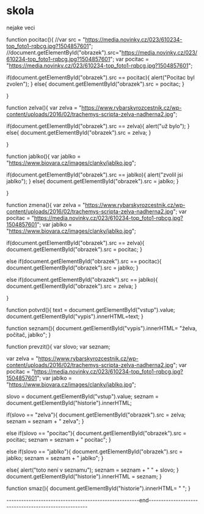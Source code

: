 # skola
nejake veci


function pocitac(){
 //var src = "https://media.novinky.cz/023/610234-top_foto1-rqbcg.jpg?1504857601";
  //document.getElementById("obrazek").src="https://media.novinky.cz/023/610234-top_foto1-rqbcg.jpg?1504857601";
  var pocitac = "https://media.novinky.cz/023/610234-top_foto1-rqbcg.jpg?1504857601";
    
  
  if(document.getElementById("obrazek").src == pocitac){
    alert("Pocitac byl zvolen");
  }
  else{
    document.getElementById("obrazek").src = pocitac;
  }
 
}


function zelva(){
  var zelva = "https://www.rybarskyrozcestnik.cz/wp-content/uploads/2016/02/trachemys-scripta-zelva-nadherna2.jpg";    
  
  if(document.getElementById("obrazek").src == zelva){
    alert("už bylo");
  }
  else{
    document.getElementById("obrazek").src = zelva;
  }
  
}

function jablko(){
 var jablko = "https://www.biovara.cz/images/clanky/jablko.jpg";
  
  if(document.getElementById("obrazek").src == jablko){
    alert("zvolil jsi jablko");
  }
  else{
  document.getElementById("obrazek").src = jablko;
  }
  
}


function zmena(){
 var zelva = "https://www.rybarskyrozcestnik.cz/wp-content/uploads/2016/02/trachemys-scripta-zelva-nadherna2.jpg";
 var pocitac = "https://media.novinky.cz/023/610234-top_foto1-rqbcg.jpg?1504857601";
 var jablko = "https://www.biovara.cz/images/clanky/jablko.jpg";
 
 
 if(document.getElementById("obrazek").src == zelva){
   document.getElementById("obrazek").src = pocitac;
 }
 
  else if(document.getElementById("obrazek").src == pocitac){
   document.getElementById("obrazek").src = jablko;
 }
  
  else if(document.getElementById("obrazek").src == jablko){
   document.getElementById("obrazek").src = zelva;
 }
  
  
}




function potvrd(){
  text = document.getElementById("vstup").value;
  document.getElementById("vypis").innerHTML=text;
}

function seznam(){
 document.getElementById("vypis").innerHTML= "želva, počítač, jablko";
}


function prevzit(){
  var slovo;
  var seznam;
  
  var zelva = "https://www.rybarskyrozcestnik.cz/wp-content/uploads/2016/02/trachemys-scripta-zelva-nadherna2.jpg";
  var pocitac = "https://media.novinky.cz/023/610234-top_foto1-rqbcg.jpg?1504857601";
  var jablko = "https://www.biovara.cz/images/clanky/jablko.jpg";
  
  
  slovo = document.getElementById("vstup").value;
  seznam = document.getElementById("historie").innerHTML;
  
  if(slovo == "zelva"){
    document.getElementById("obrazek").src = zelva;
    seznam = seznam + " zelva";
  }
  
  else if(slovo == "pocitac"){
    document.getElementById("obrazek").src = pocitac;
    seznam = seznam + " pocitac";
  }
  
  else if(slovo == "jablko"){
    document.getElementById("obrazek").src = jablko;
    seznam = seznam + " jablko";
  }
  
  else{
    alert("toto není v seznamu");
    seznam = seznam + " " + slovo;
  }
  document.getElementById("historie").innerHTML = seznam;
}

function smaz(){
  document.getElementById("historie").innerHTML= " ";
}

------------------------------------------------------end-----------------------------------------------------

<!-- <div>
  <button onClick="zmena()">ZMĚNIT</button>
  <button onClick="zelva()">ŽELVA</button>
  <button onClick="pocitac()">POČÍTAČ</button>
  <button onClick="jablko()">JABLKO</button>  
</div>  -->

<!--<div>
  <img id="obrazek" src="https://www.rybarskyrozcestnik.cz/wp-content/uploads/2016/02/trachemys-scripta-zelva-nadherna2.jpg">
</div>  -->

<!--<div>
  <button onClick="seznam()">Zobrazit seznam </button><br>
  <p id="vypis"></p>
</div>  -->

<!--<div>
  <input id="vstup"></input>
<button onClick="prevzit()">Převzít</button>
<button onClick="smaz()">Smaž</button>
<p>Historie hledání</p>
<p id="historie"></p>
</div>  -->
